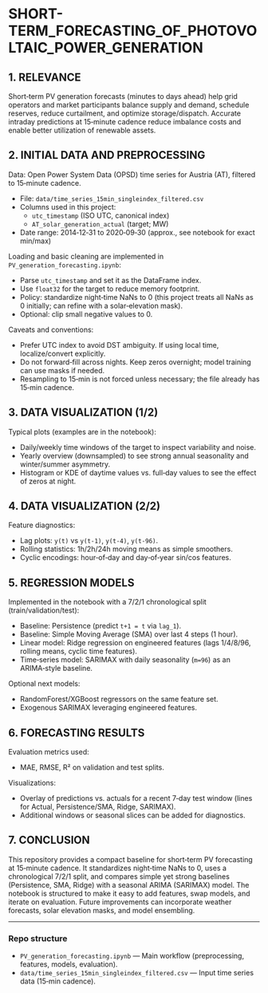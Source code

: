 # SHORT-TERM_FORECASTING_OF_PHOTOVOLTAIC_POWER_GENERATION

## 1. RELEVANCE

Short‑term PV generation forecasts (minutes to days ahead) help grid operators and market participants balance supply and demand, schedule reserves, reduce curtailment, and optimize storage/dispatch. Accurate intraday predictions at 15‑minute cadence reduce imbalance costs and enable better utilization of renewable assets.


## 2. INITIAL DATA AND PREPROCESSING

Data: Open Power System Data (OPSD) time series for Austria (AT), filtered to 15‑minute cadence.

- File: `data/time_series_15min_singleindex_filtered.csv`
- Columns used in this project:
	- `utc_timestamp` (ISO UTC, canonical index)
	- `AT_solar_generation_actual` (target; MW)
- Date range: 2014‑12‑31 to 2020‑09‑30 (approx., see notebook for exact min/max)

Loading and basic cleaning are implemented in `PV_generation_forecasting.ipynb`:

- Parse `utc_timestamp` and set it as the DataFrame index.
- Use `float32` for the target to reduce memory footprint.
- Policy: standardize night‑time NaNs to 0 (this project treats all NaNs as 0 initially; can refine with a solar‑elevation mask).
- Optional: clip small negative values to 0.

Caveats and conventions:

- Prefer UTC index to avoid DST ambiguity. If using local time, localize/convert explicitly.
- Do not forward‑fill across nights. Keep zeros overnight; model training can use masks if needed.
- Resampling to 15‑min is not forced unless necessary; the file already has 15‑min cadence.

## 3. DATA VISUALIZATION (1/2)

Typical plots (examples are in the notebook):

- Daily/weekly time windows of the target to inspect variability and noise.
- Yearly overview (downsampled) to see strong annual seasonality and winter/summer asymmetry.
- Histogram or KDE of daytime values vs. full‑day values to see the effect of zeros at night.

## 4. DATA VISUALIZATION (2/2)

Feature diagnostics:

- Lag plots: `y(t)` vs `y(t-1)`, `y(t-4)`, `y(t-96)`.
- Rolling statistics: 1h/2h/24h moving means as simple smoothers.
- Cyclic encodings: hour‑of‑day and day‑of‑year sin/cos features.

## 5. REGRESSION MODELS

Implemented in the notebook with a 7/2/1 chronological split (train/validation/test):

- Baseline: Persistence (predict `t+1 = t` via `lag_1`).
- Baseline: Simple Moving Average (SMA) over last 4 steps (1 hour).
- Linear model: Ridge regression on engineered features (lags 1/4/8/96, rolling means, cyclic time features).
- Time‑series model: SARIMAX with daily seasonality (`m=96`) as an ARIMA‑style baseline.

Optional next models:

- RandomForest/XGBoost regressors on the same feature set.
- Exogenous SARIMAX leveraging engineered features.
 
## 6. FORECASTING RESULTS

Evaluation metrics used:

- MAE, RMSE, R² on validation and test splits.

Visualizations:

- Overlay of predictions vs. actuals for a recent 7‑day test window (lines for Actual, Persistence/SMA, Ridge, SARIMAX).
- Additional windows or seasonal slices can be added for diagnostics.

## 7. CONCLUSION

This repository provides a compact baseline for short‑term PV forecasting at 15‑minute cadence. It standardizes night‑time NaNs to 0, uses a chronological 7/2/1 split, and compares simple yet strong baselines (Persistence, SMA, Ridge) with a seasonal ARIMA (SARIMAX) model. The notebook is structured to make it easy to add features, swap models, and iterate on evaluation. Future improvements can incorporate weather forecasts, solar elevation masks, and model ensembling.

---

### Repo structure

- `PV_generation_forecasting.ipynb` — Main workflow (preprocessing, features, models, evaluation).
- `data/time_series_15min_singleindex_filtered.csv` — Input time series data (15‑min cadence).

